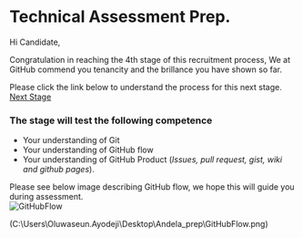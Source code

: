 # Technical Assessment Prep.

Hi Candidate, 

Congratulation in reaching the 4th stage of this recruitment process, We at GitHub commend you tenancity and the brillance you have shown so far.
  
Please click the link below to understand the process for this next stage.  
[ Next Stage ](https://help.github.com/)

### The stage will test the following competence  
- Your understanding of Git
- Your understanding of GitHub flow
- Your understanding of GitHub Product (*Issues, pull request, gist, wiki and github pages*).

Please see below image describing GitHub flow, we hope this will guide you during assessment.  
![GitHubFlow]()


  (C:\Users\Oluwaseun.Ayodeji\Desktop\Andela_prep\GitHubFlow.png)
